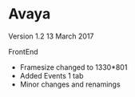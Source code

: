 # Avaya

Version 1.2
13 March 2017

FrontEnd
- Framesize changed to 1330*801
- Added Events 1 tab
- Minor changes and renamings
